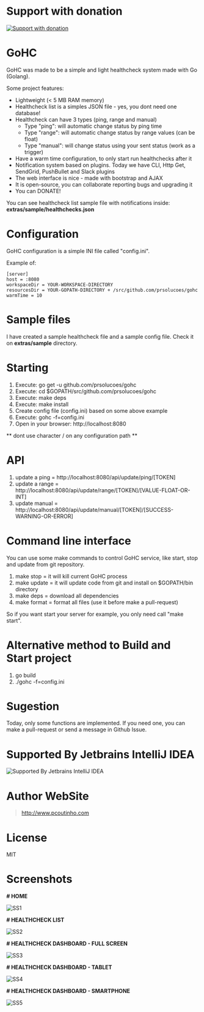 # Support with donation
[![Support with donation](http://donation.pcoutinho.com/images/donate-button.png)](http://donation.pcoutinho.com/)

# GoHC

GoHC was made to be a simple and light healthcheck system made with Go (Golang).

Some project features:
- Lightweight (< 5 MB RAM memory)
- Healthcheck list is a simples JSON file - yes, you dont need one database!
- Healthcheck can have 3 types (ping, range and manual)
  - Type "ping": will automatic change status by ping time
  - Type "range": will automatic change status by range values (can be float)
  - Type "manual": will change status using your sent status (work as a trigger)
- Have a warm time configuration, to only start run healthchecks after it
- Notification system based on plugins. Today we have CLI, Http Get, SendGrid, PushBullet and Slack plugins
- The web interface is nice - made with bootstrap and AJAX
- It is open-source, you can collaborate reporting bugs and upgrading it
- You can DONATE!

You can see healthcheck list sample file with notifications inside: **extras/sample/healthchecks.json**

# Configuration

GoHC configuration is a simple INI file called "config.ini".

Example of:

```
[server]
host = :8080
workspaceDir = YOUR-WORKSPACE-DIRECTORY
resourcesDir = YOUR-GOPATH-DIRECTORY + /src/github.com/prsolucoes/gohc
warmTime = 10
```

# Sample files

I have created a sample healthcheck file and a sample config file. Check it on **extras/sample** directory.

# Starting

1. Execute: go get -u github.com/prsolucoes/gohc
2. Execute: cd $GOPATH/src/github.com/prsolucoes/gohc
3. Execute: make deps  
4. Execute: make install  
5. Create config file (config.ini) based on some above example  
6. Execute: gohc -f=config.ini
7. Open in your browser: http://localhost:8080  

** dont use character / on any configuration path **

# API

1. update a ping = http://localhost:8080/api/update/ping/[TOKEN]
2. update a range = http://localhost:8080/api/update/range/[TOKEN]/[VALUE-FLOAT-OR-INT]
3. update manual = http://localhost:8080/api/update/manual/[TOKEN]/[SUCCESS-WARNING-OR-ERROR]

# Command line interface

You can use some make commands to control GoHC service, like start, stop and update from git repository.

1. make stop   = it will kill current GoHC process
2. make update = it will update code from git and install on $GOPATH/bin directory
3. make deps   = download all dependencies
4. make format = format all files (use it before make a pull-request)

So if you want start your server for example, you only need call "make start".

# Alternative method to Build and Start project

1. go build
2. ./gohc -f=config.ini

# Sugestion

Today, only some functions are implemented. If you need one, you can make a pull-request or send a message in Github Issue.

# Supported By Jetbrains IntelliJ IDEA

![Supported By Jetbrains IntelliJ IDEA](https://github.com/prsolucoes/gohc/raw/master/extras/jetbrains/logo.png "Supported By Jetbrains IntelliJ IDEA")

# Author WebSite

> http://www.pcoutinho.com

# License

MIT

# Screenshots

**# HOME**

![SS1](https://github.com/prsolucoes/gohc/raw/master/extras/screenshots/screenshot1.png "Screenshot 1")

**# HEALTHCHECK LIST**

![SS2](https://github.com/prsolucoes/gohc/raw/master/extras/screenshots/screenshot2.png "Screenshot 2")

**# HEALTHCHECK DASHBOARD - FULL SCREEN**

![SS3](https://github.com/prsolucoes/gohc/raw/master/extras/screenshots/screenshot3.png "Screenshot 3")

**# HEALTHCHECK DASHBOARD - TABLET**

![SS4](https://github.com/prsolucoes/gohc/raw/master/extras/screenshots/screenshot4.png "Screenshot 4")

**# HEALTHCHECK DASHBOARD - SMARTPHONE**

![SS5](https://github.com/prsolucoes/gohc/raw/master/extras/screenshots/screenshot5.png "Screenshot 5")


